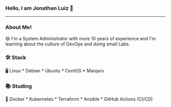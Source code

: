 ### Hello, I am Jonathan Luiz 👋

-------------------------------------------------------------------------

### About Me!

😄 I'm a System Administrator with more 10 years of experience and I'm learning about the culture of DevOps and doing small Labs.

### 🛠️ Stack

🖥 Linux * Debian * Ubuntu * CentOS * Manjaro

### 📚 Studing

📝 Docker * Kubernetes * Terraform * Ansible * GitHub Actions (CI/CD)
<!--
**jhonthan/jhonthan** is a ✨ _special_ ✨ repository because its `README.md` (this file) appears on your GitHub profile.

Here are some ideas to get you started:

- 🔭 I’m currently working on ...
- 🌱 I’m currently learning ...
- 👯 I’m looking to collaborate on ...
- 🤔 I’m looking for help with ...
- 💬 Ask me about ...
- 📫 How to reach me: ...
- 😄 Pronouns: ...
- ⚡ Fun fact: ...
-->
